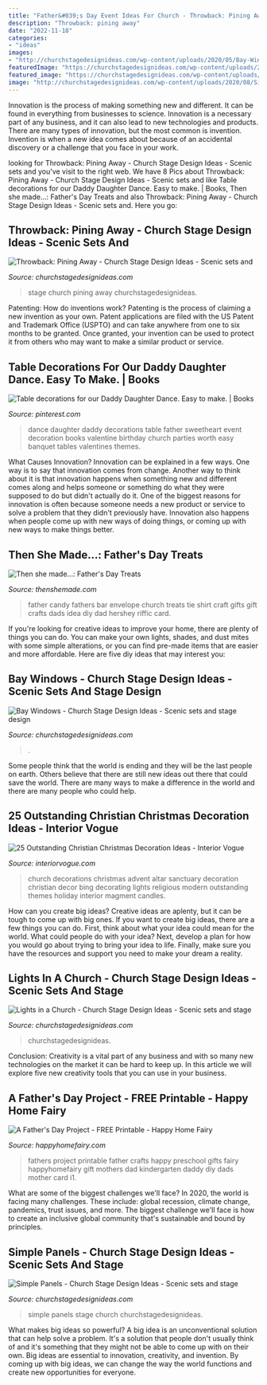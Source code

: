 ```yaml
---
title: "Father&#039;s Day Event Ideas For Church - Throwback: Pining Away"
description: "Throwback: pining away"
date: "2022-11-18"
categories:
- "ideas"
images:
- "http://churchstagedesignideas.com/wp-content/uploads/2020/05/Bay-Windows-Stage-Design.jpg"
featuredImage: "https://churchstagedesignideas.com/wp-content/uploads/2018/01/Pining-Away-Stage-Design.jpg"
featured_image: "https://churchstagedesignideas.com/wp-content/uploads/2018/01/Pining-Away-Stage-Design.jpg"
image: "http://churchstagedesignideas.com/wp-content/uploads/2020/08/Simple-Panels-Stage-Design.jpg"
---
```



Innovation is the process of making something new and different. It can be found in everything from businesses to science. Innovation is a necessary part of any business, and it can also lead to new technologies and products. There are many types of innovation, but the most common is invention. Invention is when a new idea comes about because of an accidental discovery or a challenge that you face in your work.

	

		
looking for Throwback: Pining Away - Church Stage Design Ideas - Scenic sets and you've visit to the right web. We have 8 Pics about Throwback: Pining Away - Church Stage Design Ideas - Scenic sets and like Table decorations for our Daddy Daughter Dance. Easy to make. | Books, Then she made...: Father&#039;s Day Treats and also Throwback: Pining Away - Church Stage Design Ideas - Scenic sets and. Here you go:
		
    
## Throwback: Pining Away - Church Stage Design Ideas - Scenic Sets And

<img loading=lazy src="https://churchstagedesignideas.com/wp-content/uploads/2018/01/Pining-Away-Stage-Design.jpg" onerror="this.onerror=null;this.src='https://tse1.mm.bing.net/th?id=OIP.EUpM4ezQmQ3RfJoYgtcjNQHaDf&amp;pid=15.1';" alt="Throwback: Pining Away - Church Stage Design Ideas - Scenic sets and">

_Source: churchstagedesignideas.com_

>stage church pining away churchstagedesignideas. 

	

Patenting: How do inventions work?
Patenting is the process of claiming a new invention as your own. Patent applications are filed with the US Patent and Trademark Office (USPTO) and can take anywhere from one to six months to be granted. Once granted, your invention can be used to protect it from others who may want to make a similar product or service.

    
## Table Decorations For Our Daddy Daughter Dance. Easy To Make. | Books

<img loading=lazy src="https://s-media-cache-ak0.pinimg.com/736x/60/48/ae/6048aeacfd9b9a45a8aafc2d9f91ae00.jpg" onerror="this.onerror=null;this.src='https://tse2.mm.bing.net/th?id=OIP.Wvw-MuPwO4WMvsjuqf_imQHaJ6&amp;pid=15.1';" alt="Table decorations for our Daddy Daughter Dance. Easy to make. | Books">

_Source: pinterest.com_

>dance daughter daddy decorations table father sweetheart event decoration books valentine birthday church parties worth easy banquet tables valentines themes. 

	

What Causes Innovation?
Innovation can be explained in a few ways. One way is to say that innovation comes from change. Another way to think about it is that innovation happens when something new and different comes along and helps someone or something do what they were supposed to do but didn't actually do it. 
One of the biggest reasons for innovation is often because someone needs a new product or service to solve a problem that they didn't previously have. Innovation also happens when people come up with new ways of doing things, or coming up with new ways to make things better.

    
## Then She Made...: Father&#039;s Day Treats

<img loading=lazy src="http://2.bp.blogspot.com/-8hTrbV2XRus/VYK51wTqmrI/AAAAAAAAPmQ/SRXxBvA4l3o/s400/FD_ties_lots.jpg" onerror="this.onerror=null;this.src='https://tse4.mm.bing.net/th?id=OIP.h_bGtVfWH-y7TnN-R3vCAwHaLI&amp;pid=15.1';" alt="Then she made...: Father&#039;s Day Treats">

_Source: thenshemade.com_

>father candy fathers bar envelope church treats tie shirt craft gifts gift crafts dads idea diy dad hershey riffic card. 

	

If you're looking for creative ideas to improve your home, there are plenty of things you can do. You can make your own lights, shades, and dust mites with some simple alterations, or you can find pre-made items that are easier and more affordable. Here are five diy ideas that may interest you: 

    
## Bay Windows - Church Stage Design Ideas - Scenic Sets And Stage Design

<img loading=lazy src="http://churchstagedesignideas.com/wp-content/uploads/2020/05/Bay-Windows-Stage-Design.jpg" onerror="this.onerror=null;this.src='https://tse2.mm.bing.net/th?id=OIP.79PcrkApK0RR2JlmMim-IgHaD0&amp;pid=15.1';" alt="Bay Windows - Church Stage Design Ideas - Scenic sets and stage design">

_Source: churchstagedesignideas.com_

>. 

	

Some people think that the world is ending and they will be the last people on earth. Others believe that there are still new ideas out there that could save the world. There are many ways to make a difference in the world and there are many people who could help.

    
## 25 Outstanding Christian Christmas Decoration Ideas - Interior Vogue

<img loading=lazy src="http://interiorvogue.com/wp-content/uploads/2016/09/Advent-Church-Decorations.jpg" onerror="this.onerror=null;this.src='https://tse2.mm.bing.net/th?id=OIP.VQb7HC3fCPNAgZ-dlv_VDgHaJ3&amp;pid=15.1';" alt="25 Outstanding Christian Christmas Decoration Ideas - Interior Vogue">

_Source: interiorvogue.com_

>church decorations christmas advent altar sanctuary decoration christian decor bing decorating lights religious modern outstanding themes holiday interior magment candles. 

	

How can you create big ideas?
Creative ideas are aplenty, but it can be tough to come up with big ones. If you want to create big ideas, there are a few things you can do. First, think about what your idea could mean for the world. What could people do with your idea? Next, develop a plan for how you would go about trying to bring your idea to life. Finally, make sure you have the resources and support you need to make your dream a reality.

    
## Lights In A Church - Church Stage Design Ideas - Scenic Sets And Stage

<img loading=lazy src="http://churchstagedesignideas.com/wp-content/uploads/2019/06/Lights-in-Church-Stage-Design.jpg" onerror="this.onerror=null;this.src='https://tse3.mm.bing.net/th?id=OIP.3iaK3pqpLoQSX0IOPD3SiAHaD4&amp;pid=15.1';" alt="Lights in a Church - Church Stage Design Ideas - Scenic sets and stage">

_Source: churchstagedesignideas.com_

>churchstagedesignideas. 

	

Conclusion:
Creativity is a vital part of any business and with so many new technologies on the market it can be hard to keep up. In this article we will explore five new creativity tools that you can use in your business.

    
## A Father&#039;s Day Project - FREE Printable - Happy Home Fairy

<img loading=lazy src="https://i1.wp.com/happyhomefairy.com/wp-content/uploads/2015/06/fathers-day-project-free-printable2.jpg?fit=640%2C960&amp;ssl=1" onerror="this.onerror=null;this.src='https://tse2.mm.bing.net/th?id=OIP.ICHNNFJ79YBxkgZ0n04hxQHaLH&amp;pid=15.1';" alt="A Father&#039;s Day Project - FREE Printable - Happy Home Fairy">

_Source: happyhomefairy.com_

>fathers project printable father crafts happy preschool gifts fairy happyhomefairy gift mothers dad kindergarten daddy diy dads mother card i1. 

	

What are some of the biggest challenges we'll face?
In 2020, the world is facing many challenges. These include: global recession, climate change, pandemics, trust issues, and more. The biggest challenge we'll face is how to create an inclusive global community that's sustainable and bound by principles.

    
## Simple Panels - Church Stage Design Ideas - Scenic Sets And Stage

<img loading=lazy src="http://churchstagedesignideas.com/wp-content/uploads/2020/08/Simple-Panels-Stage-Design.jpg" onerror="this.onerror=null;this.src='https://tse4.mm.bing.net/th?id=OIP.QETSipeTbZlL-1BXZ7dNIgHaDt&amp;pid=15.1';" alt="Simple Panels - Church Stage Design Ideas - Scenic sets and stage">

_Source: churchstagedesignideas.com_

>simple panels stage church churchstagedesignideas. 

	

What makes big ideas so powerful?
A big idea is an unconventional solution that can help solve a problem. It's a solution that people don't usually think of and it's something that they might not be able to come up with on their own. Big ideas are essential to innovation, creativity, and invention. By coming up with big ideas, we can change the way the world functions and create new opportunities for everyone.

